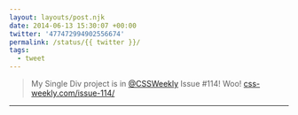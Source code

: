 ```yaml
---
layout: layouts/post.njk
date: 2014-06-13 15:30:07 +00:00
twitter: '477472994902556674'
permalink: /status/{{ twitter }}/
tags: 
  - tweet
---
```


> My Single Div project is in [@CSSWeekly](https://twitter.com/CSSWeekly) Issue #114! Woo! [css-weekly.com/issue-114/](http://css-weekly.com/issue-114/)

---
